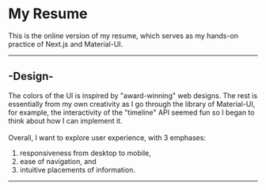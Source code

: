 <h1>My Resume</h1>
This is the online version of my resume, which serves as my hands-on practice of Next.js and Material-UI.
<hr />
<h2>-Design-</h2>
The colors of the UI is inspired by "award-winning" web designs. The rest is essentially from my own creativity as I go through the library of Material-UI, for example, the interactivity of the "timeline" API seemed fun so I began to think about how I can implement it. 
<br />
<br />
Overall, I want to explore user experience, with 3 emphases:
<ol>
  <li>responsiveness from desktop to mobile,</li>
  <li>ease of navigation, and</li>
  <li>intuitive placements of information.</li>
</ol>
<hr />



